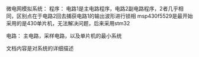 微电网模拟系统：
程序：
电路1是主电路程序，电路2副电路程序，2者几乎相同，区别点在于电路2回去捕获电路1的输出波形进行锁相
msp430f5529是最开始采用的是430单片机，无法解决问题，后来采用stm32

电路：
主电路，采样电路，以及单片机的最小系统


文档内容是对系统的详细描述

